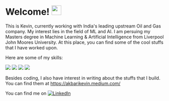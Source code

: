 # Welcome! <img src="https://raw.githubusercontent.com/MartinHeinz/MartinHeinz/master/wave.gif" width="30px">

This is Kevin, currently working with India's leading upstream Oil and Gas company. My interest lies in the field of ML and AI. I am persuing my Masters degree in Machine Learning & Artificial Intelligence from Liverpool John Moores University. At this place, you can find some of the cool stuffs that I have worked upon. 

Here are some of my skills:

![](https://img.shields.io/badge/OS-Linux-informational?style=flat&logo=<LOGO_NAME>&logoColor=white&color=2bbc8a)
![](https://img.shields.io/badge/Code-Python-informational?style=flat&logo=<LOGO_NAME>&logoColor=white&color=2bbc8a)
![](https://img.shields.io/badge/Code-Matlab-informational?style=flat&logo=<LOGO_NAME>&logoColor=white&color=2bbc8a)
![](https://img.shields.io/badge/Code-SQL-informational?style=flat&logo=<LOGO_NAME>&logoColor=white&color=2bbc8a)

Besides coding, I also have interest in writing about the stuffs that I build. You can find them at https://akbarikevin.medium.com/

<!-- Actual text -->

You can find me on [![LinkedIn][1.2]][1]

<!-- Icons -->

[1.2]: https://raw.githubusercontent.com/MartinHeinz/MartinHeinz/master/linkedin-3-16.png

<!-- Links to your social media accounts -->

[1]: https://www.linkedin.com/in/kevinakbari/

